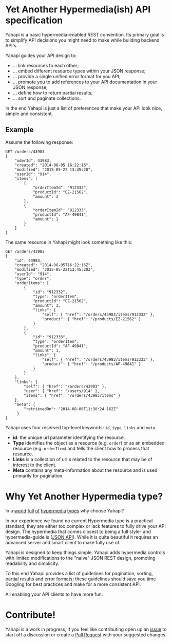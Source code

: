 # Yet Another Hypermedia(ish) API specification

Yahapi is a basic hypermedia-enabled REST convention. Its primary goal is to simplify API decisions you might need to make while building backend API's.

Yahapi guides your API design to:

- … link resources to each other;
- … embed different resource types within your JSON response;
- … provide a single unified error format for you API;
- … promote you to add references to your API documentation in your JSON response;
- … define how to return partial results;
- … sort and paginate collections.

In the end Yahapi is just a list of preferences that make your API look nice, simple and consistent.

## Example

Assume the following response:

```
GET /orders/43983
{
    "oderId": 43983,
    "created": "2014-08-05 16:22:16",
    "modified": "2015-05-22 13:45:20",
    "userId": "914",
    "items": [
        {
            "orderItemId": "912332",
            "productId": "EZ-21562",
            "amount": 3
        },
        {
            "orderItemId": "912333",
            "productId": "AF-49841",
            "amount": 1
        }
    ]
}
```

The same resource in Yahapi might look something like this:

```
GET /orders/43983
{
    "id": 43983,
    "created": "2014-08-05T16:22:16Z",
    "modified": "2015-05-22T13:45:20Z",
    "userId": "914",
    "type": "order",
    "orderItems": [
        {
            "id": "912332",
            "type": "orderItem",
            "productId": "EZ-21562",
            "amount": 3,
            "links": {
                "self": { "href": "/orders/43983/items/912332" },
                "product": { "href": "/products/EZ-21562" }
            }
        },
        {
            "id": "912333",
            "type": "orderItem",
            "productId": "AF-49841",
            "amount": 1,
            "links": {
                "self": { "href": "/orders/43983/items/912333" },
                "product": { "href": "/products/AF-49841" }
            }
        }
    ],
    "links": {
        "self": { "href": "/orders/43983" },
        "user": { "href": "/users/914" },
        "items": { "href": "/orders/43983/items" }
    },
    "meta": {
    	"retrievedOn": "2014-08-06T11:38:24.162Z"
	 }
}
```

Yahapi uses four reserved top-level keywords: `id`, `type`, `links` and `meta`. 

* **id**: the unique url parameter identifying the resource.
* **Type** identifies the object as a resource (e.g. `order`) or as an embedded resource (e.g. `orderItem`) and tells the client how to process that resource.
* **Links** is a collection of url's related to the resource that may be of interest to the client.
* **Meta** contains any meta-information about the resource and is used primarily for pagination.

# Why Yet Another Hypermedia type?

In a [world](http://json-ld.org/) [full](http://stateless.co/hal_specification.html) [of](https://github.com/kevinswiber/siren) [hypermedia](http://amundsen.com/media-types/collection/) [types](http://jsonapi.org/) why choose Yahapi? 

In our experience we found no current Hypermedia type is a practical standard; they are either too complex or lack features to fully drive your API design. The hypermedia that comes closest to being a full style- and hypermedia-guide is ([JSON API](http://jsonapi.org/)). While it is quite beautiful it requires an advanced server and smart client to make fully use of. 

Yahapi is designed to keep things simple. Yahapi adds hypermedia controls with limited modifications to the "naive" JSON REST design, promoting readability and simplicity.

To this end Yahapi provides a list of guidelines for pagination, sorting, partial results and error formats; these guidelines should save you time Googling for best practices and make for a more consistent API.

All enabling your API clients to have more fun.

# Contribute!

Yahapi is a work in progress, if you feel like contributing open up an [issue](https://github.com/nielskrijger/yahapi/issues) to start off a discussion or create a [Pull Request](https://github.com/nielskrijger/yahapi/pulls) with your suggested changes.
